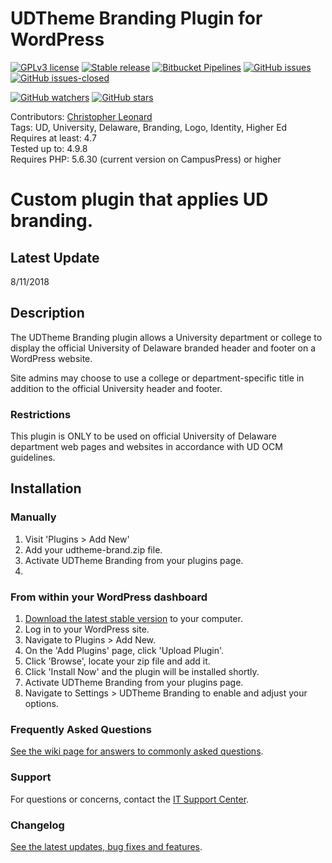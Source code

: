 # UDTheme Branding Plugin for WordPress #

[![GPLv3 license](https://img.shields.io/badge/License-GPLv3-blue.svg?style=for-the-badge)](https://github.com/UDelIT/udthemebrand/blob/master/LICENSE.md) [![Stable release](https://img.shields.io/github/release/UDelIT/udthemebrand.svg?style=for-the-badge)](https://GitHub.com/UDelIT/udthemebrand/releases/) [![Bitbucket Pipelines](https://img.shields.io/bitbucket/pipelines/atlassian/adf-builder-javascript.svg?style=for-the-badge)](https://bitbucket.org/itcssdev/udtheme-brand/src/master/bitbucket-pipelines.yml) [![GitHub issues](https://img.shields.io/github/issues/UDelIT/udthemebrand.svg?style=for-the-badge&colorB=red)](https://GitHub.com/UDelIT/udthemebrand/issues/) [![GitHub issues-closed](https://img.shields.io/github/issues-closed/UDelIT/udthemebrand.svg?style=for-the-badge&colorB=lightgrey)](https://GitHub.com/UDelIT/udthemebrand/issues?q=is%3Aissue+is%3Aclosed)

[![GitHub watchers](https://img.shields.io/github/watchers/UDelIT/udthemebrand.svg?style=social&label=Watch&maxAge=2592000)](https://GitHub.com/UDelIT/udthemebrand/watchers/)
[![GitHub stars](https://img.shields.io/github/stars/UDelIT/udthemebrand.svg?style=social&label=Star)](https://GitHub.com/UDelIT/udthemebrand/stars/)




Contributors: [Christopher Leonard](https://github.com/atsea)<br>
Tags: UD, University, Delaware, Branding, Logo, Identity, Higher Ed<br>
Requires at least: 4.7<br>
Tested up to: 4.9.8<br>
Requires PHP: 5.6.30 (current version on CampusPress) or higher

Custom plugin that applies UD branding.
=======
## Latest Update ##

8/11/2018

## Description ##

The UDTheme Branding plugin allows a University department or college to display the official University of Delaware branded header and footer on a WordPress website.

Site admins may choose to use a college or department-specific title in addition to the official University header and footer.

### Restrictions ###
This plugin is ONLY to be used on official University of Delaware department web pages and websites in accordance with UD OCM guidelines.

## Installation ##

### Manually ###
1. Visit 'Plugins > Add New'
2. Add your udtheme-brand.zip file.
3. Activate UDTheme Branding from your plugins page.
4.

### From within your WordPress dashboard ###
1. [Download the latest stable version](https://github.com/UDelIT/udthemebrand/releases) to your computer.
2. Log in to your WordPress site.
3. Navigate to Plugins > Add New.
4. On the 'Add Plugins' page, click 'Upload Plugin'.
4. Click 'Browse', locate your zip file and add it.
5. Click 'Install Now' and the plugin will be installed shortly.
6. Activate UDTheme Branding from your plugins page.
7. Navigate to Settings > UDTheme Branding to enable and adjust your options.

### Frequently Asked Questions ###
[See the wiki page for answers to commonly asked questions](https://github.com/UDelIT/udthemebrand/wiki/).

### Support ###
For questions or concerns, contact the [IT Support Center](consult@udel.edu).

### Changelog ###
[See the latest updates, bug fixes and features](https://github.com/UDelIT/udthemebrand/blob/master/CHANGELOG.md).
